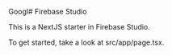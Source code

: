 Googl# Firebase Studio

This is a NextJS starter in Firebase Studio.

To get started, take a look at src/app/page.tsx.

